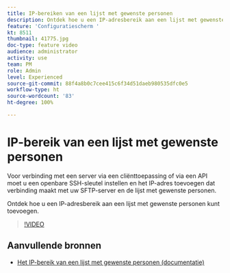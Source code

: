 ```yaml
---
title: IP-bereiken van een lijst met gewenste personen
description: Ontdek hoe u een IP-adresbereik aan een lijst met gewenste personen kunt toevoegen.
feature: 'Configuratiescherm '
kt: 8511
thumbnail: 41775.jpg
doc-type: feature video
audience: administrator
activity: use
team: PM
role: Admin
level: Experienced
source-git-commit: 88f4a8b0c7cee415c6f34d51daeb980535dfc0e5
workflow-type: ht
source-wordcount: '83'
ht-degree: 100%

---
```


# IP-bereik van een lijst met gewenste personen

Voor verbinding met een server via een cliënttoepassing of via een API moet u een openbare SSH-sleutel instellen en het IP-adres toevoegen dat verbinding maakt met uw SFTP-server en de lijst met gewenste personen.

Ontdek hoe u een IP-adresbereik aan een lijst met gewenste personen kunt toevoegen.

>[!VIDEO](https://video.tv.adobe.com/v/41775?quality=12)

## Aanvullende bronnen

* [Het IP-bereik van een lijst met gewenste personen (documentatie)](https://experienceleague.adobe.com/docs/control-panel/using/sftp-management/ip-range-allow-listing.html?lang=nl)

